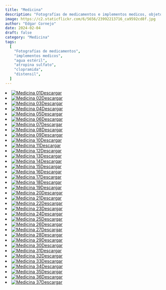 ```yaml
---
title: "Medicina"
description: "Fotografías de medicamentos e implementos medicos, objetos medicos para una operación."
image: https://c2.staticflickr.com/6/5656/23992213716_ca9592cd8f.jpg
author: "Edgar Cornejo"
date: 2024-02-04
draft: false
category: "Medicina"
tags:
  [
    "Fotografías de medicamentos",
    "implementos medicos",
    "agua estéril",
    "atropina sulfato",
    "clopramida",
    "distensil",
  ]
---
```


<li><a href="https://c2.staticflickr.com/6/5656/23992213716_185ca91fb1_o.jpg" download title="Descargar"><img src="https://c2.staticflickr.com/6/5656/23992213716_ca9592cd8f.jpg" loading="lazy" alt="Medicina 01">Descargar</a></li>
<li><a href="https://c2.staticflickr.com/6/5714/23722604250_5fa79b873d_o.jpg" download title="Descargar"><img src="https://c2.staticflickr.com/6/5714/23722604250_3663ae78ba.jpg" loading="lazy" alt="Medicina 02">Descargar</a></li>
<li><a href="https://c2.staticflickr.com/2/1695/23391479863_b7b4d5bf56_o.jpg" download title="Descargar"><img src="https://c2.staticflickr.com/2/1695/23391479863_c8fdbd7426.jpg" loading="lazy" alt="Medicina 03">Descargar</a></li>
<li><a href="https://c2.staticflickr.com/2/1565/23391458113_446f556b31_o.jpg" download title="Descargar"><img src="https://c2.staticflickr.com/2/1565/23391458113_37be9a7a22_n.jpg" loading="lazy" alt="Medicina 04">Descargar</a></li>
<li><a href="https://c2.staticflickr.com/6/5811/23935660891_e3b9c2c25a_o.jpg" download title="Descargar"><img src="https://c2.staticflickr.com/6/5811/23935660891_97247a5fa4.jpg" loading="lazy" alt="Medicina 05">Descargar</a></li>
<li><a href="https://c2.staticflickr.com/2/1522/23935636271_356177d3ae_o.jpg" download title="Descargar"><img src="https://c2.staticflickr.com/2/1522/23935636271_4e2f920e07.jpg" loading="lazy" alt="Medicina 06">Descargar</a></li>
<li><a href="https://c2.staticflickr.com/2/1465/23650311479_0ddaaa3dee_o.jpg" download title="Descargar"><img src="https://c2.staticflickr.com/2/1465/23650311479_660875810d_n.jpg" loading="lazy" alt="Medicina 07">Descargar</a></li>
<li><a href="https://c2.staticflickr.com/6/5771/23391366393_c611f410d8_o.jpg" download title="Descargar"><img src="https://c2.staticflickr.com/6/5771/23391366393_36a18516e6.jpg" loading="lazy" alt="Medicina 08">Descargar</a></li>
<li><a href="https://c2.staticflickr.com/6/5800/23391348543_eb1bcb5303_o.jpg" download title="Descargar"><img src="https://c2.staticflickr.com/6/5800/23391348543_95142f3ae8_n.jpg" loading="lazy" alt="Medicina 09">Descargar</a></li>
<li><a href="https://c2.staticflickr.com/2/1613/24018118675_e504d44a81_o.jpg" download title="Descargar"><img src="https://c2.staticflickr.com/2/1613/24018118675_6b4a2fcb9d_n.jpg" loading="lazy" alt="Medicina 10">Descargar</a></li>
<li><a href="https://c2.staticflickr.com/2/1458/23992000266_2fbc00bb52_o.jpg" download title="Descargar"><img src="https://c2.staticflickr.com/2/1458/23992000266_806ea10630_n.jpg" loading="lazy" alt="Medicina 11">Descargar</a></li>
<li><a href="https://c2.staticflickr.com/2/1680/24018078885_588f451b7b_o.jpg" download title="Descargar"><img src="https://c2.staticflickr.com/2/1680/24018078885_29397e3fed.jpg" loading="lazy" alt="Medicina 12">Descargar</a></li>
<li><a href="https://c2.staticflickr.com/6/5690/23722369210_13e006cba9_o.jpg" download title="Descargar"><img src="https://c2.staticflickr.com/6/5690/23722369210_17d41a2db1_n.jpg" loading="lazy" alt="Medicina 13">Descargar</a></li>
<li><a href="https://c2.staticflickr.com/6/5717/23391245923_38fc71396f_o.jpg" download title="Descargar"><img src="https://c2.staticflickr.com/6/5717/23391245923_6ed11eb56a_n.jpg" loading="lazy" alt="Medicina 14">Descargar</a></li>
<li><a href="https://c2.staticflickr.com/2/1569/23389794934_5a4c8e4d99_o.jpg" download title="Descargar"><img src="https://c2.staticflickr.com/2/1569/23389794934_864caa4e1e_n.jpg" loading="lazy" alt="Medicina 15">Descargar</a></li>
<li><a href="https://c2.staticflickr.com/6/5787/23650124459_dde6cf222c_o.jpg" download title="Descargar"><img src="https://c2.staticflickr.com/6/5787/23650124459_123905d345.jpg" loading="lazy" alt="Medicina 16">Descargar</a></li>
<li><a href="https://c2.staticflickr.com/2/1509/23389754804_898f268a08_o.jpg" download title="Descargar"><img src="https://c2.staticflickr.com/2/1509/23389754804_14e22b5dd2_n.jpg" loading="lazy" alt="Medicina 17">Descargar</a></li>
<li><a href="https://c2.staticflickr.com/2/1603/23650083119_dd81c094aa_o.jpg" download title="Descargar"><img src="https://c2.staticflickr.com/2/1603/23650083119_3699c9e2da_n.jpg" loading="lazy" alt="Medicina 18">Descargar</a></li>
<li><a href="https://c2.staticflickr.com/6/5832/23649708339_0675e22b1a_o.jpg" download title="Descargar"><img src="https://c2.staticflickr.com/6/5832/23649708339_6ba9a4381c_n.jpg" loading="lazy" alt="Medicina 19">Descargar</a></li>
<li><a href="https://c2.staticflickr.com/2/1699/23389337044_6ebf7cc163_o.jpg" download title="Descargar"><img src="https://c2.staticflickr.com/2/1699/23389337044_6fe9b3084b.jpg" loading="lazy" alt="Medicina 20">Descargar</a></li>
<li><a href="https://c2.staticflickr.com/2/1610/23390739583_490375e17a_o.jpg" download title="Descargar"><img src="https://c2.staticflickr.com/2/1610/23390739583_b66b525fd3.jpg" loading="lazy" alt="Medicina 21">Descargar</a></li>
<li><a href="https://c2.staticflickr.com/6/5806/23649636789_63ba0182fe_o.jpg" download title="Descargar"><img src="https://c2.staticflickr.com/6/5806/23649636789_38c471d3ed_n.jpg" loading="lazy" alt="Medicina 22">Descargar</a></li>
<li><a href="https://c2.staticflickr.com/6/5726/23935352591_067fa57cac_o.jpg" download title="Descargar"><img src="https://c2.staticflickr.com/6/5726/23935352591_0c6611da6e_n.jpg" loading="lazy" alt="Medicina 23">Descargar</a></li>
<li><a href="https://c2.staticflickr.com/2/1512/24017895755_5e46a3de21_o.jpg" download title="Descargar"><img src="https://c2.staticflickr.com/2/1512/24017895755_62451fca8f_n.jpg" loading="lazy" alt="Medicina 24">Descargar</a></li>
<li><a href="https://c2.staticflickr.com/2/1647/23722182650_4c6713199f_o.jpg" download title="Descargar"><img src="https://c2.staticflickr.com/2/1647/23722182650_7ce138b629_n.jpg" loading="lazy" alt="Medicina 25">Descargar</a></li>
<li><a href="https://c2.staticflickr.com/2/1631/23991748966_03d3b98821_o.jpg" download title="Descargar"><img src="https://c2.staticflickr.com/2/1631/23991748966_221c28cd9a_n.jpg" loading="lazy" alt="Medicina 26">Descargar</a></li>
<li><a href="https://c2.staticflickr.com/2/1471/24017824895_ec9262b10d_o.jpg" download title="Descargar"><img src="https://c2.staticflickr.com/2/1471/24017824895_25c4d0630d_n.jpg" loading="lazy" alt="Medicina 27">Descargar</a></li>
<li><a href="https://c2.staticflickr.com/6/5676/23722114890_fa2c9bc21d_o.jpg" download title="Descargar"><img src="https://c2.staticflickr.com/6/5676/23722114890_99e22fb560_n.jpg" loading="lazy" alt="Medicina 28">Descargar</a></li>
<li><a href="https://c2.staticflickr.com/2/1532/23991683426_852b57dae5_o.jpg" download title="Descargar"><img src="https://c2.staticflickr.com/2/1532/23991683426_e5bc60a7c0.jpg" loading="lazy" alt="Medicina 29">Descargar</a></li>
<li><a href="https://c2.staticflickr.com/6/5656/24017759855_8b1cdec8b6_o.jpg" download title="Descargar"><img src="https://c2.staticflickr.com/6/5656/24017759855_0188c48d9b_n.jpg" loading="lazy" alt="Medicina 30">Descargar</a></li>
<li><a href="https://c2.staticflickr.com/6/5625/23722050030_812af6b45d_o.jpg" download title="Descargar"><img src="https://c2.staticflickr.com/6/5625/23722050030_9eb57ca439.jpg" loading="lazy" alt="Medicina 31">Descargar</a></li>
<li><a href="https://c2.staticflickr.com/2/1685/23991616466_c722521c26_o.jpg" download title="Descargar"><img src="https://c2.staticflickr.com/2/1685/23991616466_57b0ea8479_n.jpg" loading="lazy" alt="Medicina 32">Descargar</a></li>
<li><a href="https://c2.staticflickr.com/6/5637/23722006930_109838fc34_o.jpg" download title="Descargar"><img src="https://c2.staticflickr.com/6/5637/23722006930_ebbdef85d6_n.jpg" loading="lazy" alt="Medicina 33">Descargar</a></li>
<li><a href="https://c2.staticflickr.com/2/1586/23991572776_60351ee63b_o.jpg" download title="Descargar"><img src="https://c2.staticflickr.com/2/1586/23991572776_979c0036e1.jpg" loading="lazy" alt="Medicina 34">Descargar</a></li>
<li><a href="https://c2.staticflickr.com/6/5767/23721961640_f81eaed087_o.jpg" download title="Descargar"><img src="https://c2.staticflickr.com/6/5767/23721961640_e1523f34b2_n.jpg" loading="lazy" alt="Medicina 35">Descargar</a></li>
<li><a href="https://c2.staticflickr.com/6/5722/23935058801_85de1852fc_o.jpg" download title="Descargar"><img src="https://c2.staticflickr.com/6/5722/23935058801_0d186de8ea_n.jpg" loading="lazy" alt="Medicina 36">Descargar</a></li>
<li><a href="https://c2.staticflickr.com/2/1657/23991502186_d454f14c50_o.jpg" download title="Descargar"><img src="https://c2.staticflickr.com/2/1657/23991502186_dca1d44af7_n.jpg" loading="lazy" alt="Medicina 37">Descargar</a></li>
